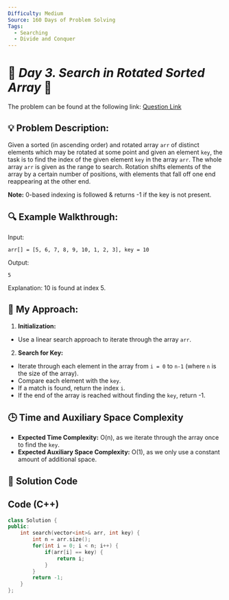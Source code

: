 ```yaml
---
Difficulty: Medium  
Source: 160 Days of Problem Solving  
Tags:
  - Searching
  - Divide and Conquer
---
```


# 🚀 _Day 3. Search in Rotated Sorted Array_ 🧠


The problem can be found at the following link: [Question Link](https://www.geeksforgeeks.org/batch/gfg-160-problems/track/searching-gfg-160/problem/search-in-a-rotated-array4618)


## 💡 **Problem Description:**

Given a sorted (in ascending order) and rotated array `arr` of distinct elements which may be rotated at some point and given an element `key`, the task is to find the index of the given element `key` in the array `arr`. The whole array `arr` is given as the range to search. Rotation shifts elements of the array by a certain number of positions, with elements that fall off one end reappearing at the other end.

**Note:** 0-based indexing is followed & returns -1 if the key is not present.

## 🔍 **Example Walkthrough:**

Input:
```
arr[] = [5, 6, 7, 8, 9, 10, 1, 2, 3], key = 10
```
Output:
```
5
```
Explanation:
10 is found at index 5.

## 🎯 **My Approach:**

1. **Initialization:**
- Use a linear search approach to iterate through the array `arr`.

2. **Search for Key:**
- Iterate through each element in the array from `i = 0` to `n-1` (where `n` is the size of the array).
- Compare each element with the `key`.
- If a match is found, return the index `i`.
- If the end of the array is reached without finding the `key`, return -1.

## 🕒 **Time and Auxiliary Space Complexity** 

- **Expected Time Complexity:** O(n), as we iterate through the array once to find the `key`.
- **Expected Auxiliary Space Complexity:** O(1), as we only use a constant amount of additional space.

## 📝 **Solution Code**

## Code (C++)

```cpp
class Solution {
public:
    int search(vector<int>& arr, int key) {
        int n = arr.size();
        for(int i = 0; i < n; i++) {
            if(arr[i] == key) {
                return i;
            }
        }
        return -1;
    }
};
```
